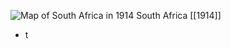 
![Map of South Africa in 1914](https://nzhistory.govt.nz/files/styles/fullsize/public/South_Africa_1000.jpg?itok=g-UyI2nt)
South Africa [[1914]]

- t
